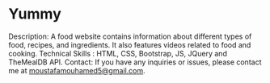 # Yummy
Description: A food website contains information about different types of food, recipes, and ingredients. It also features videos related to food and cooking.
Technical Skills : HTML, CSS, Bootstrap, JS, JQuery and TheMealDB API.
Contact: If you have any inquiries or issues, please contact me at moustafamouhamed5@gmail.com.
